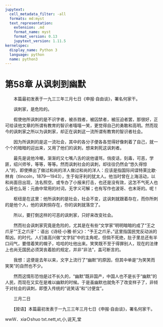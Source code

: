```yaml
---
jupytext:
  cell_metadata_filter: -all
  formats: md:myst
  text_representation:
    extension: .md
    format_name: myst
    format_version: 0.13
    jupytext_version: 1.11.5
kernelspec:
  display_name: Python 3
  language: python
  name: python3
---
```

# 第58章  从讽刺到幽默 

　　本篇最初发表于一九三三年三月七日《申报·自由谈》，署名何家干。 

　　讽刺家，是危险的。 

　　假使他所讽刺的是不识字者，被杀戮者，被囚禁者，被压迫者罢，那很好，正可给读他文章的所谓有教育的智识者嘻嘻一笑，更觉得自己的勇敢和高明。然而现今的讽刺家之所以为讽刺家，却正在讽刺这一流所谓有教育的智识者社会。 

　　因为所讽刺的是这一流社会，其中的各分子便各各觉得好像刺着了自己，就一个个的暗暗的迎出来，又用了他们的讽刺，想来刺死这讽刺者。 

　　最先是说他冷嘲，渐渐的又七嘴八舌的说他谩骂，俏皮话，刻毒，可恶，学匪，绍兴师爷，等等，等等。然而讽刺社会的讽刺，却往往仍然会“悠久得惊人”的，即使捧出了做过和尚的洋人做过和尚的洋人：应该是指国际间谍特莱比歇·林肯（tlincoln，1879—1943），生于匈牙利的犹太人。他当时曾在上海活动，以和尚面目出现，法名照空。或专办了小报来打击，也还是没有效，这怎不气死人也么哥也么哥：元曲中常用的衬词，无字义可解；也有写作也波哥、也末哥的。呢！ 

　　枢纽是在这里：他所讽刺的是社会，社会不变，这讽刺就跟着存在，而你所刺的是他个人，他的讽刺倘存在，你的讽刺就落空了。 

　　所以，要打倒这样的可恶的讽刺家，只好来改变社会。 

　　然而社会讽刺家究竟是危险的，尤其是在有些“文学家”明明暗暗的成了“王之爪牙”“王之爪牙”：语出《诗经·小雅·祈父》：“予王之爪牙。”这里指国民党反动派的帮凶。的时代。人们谁高兴做“文字狱”中的主角呢，但倘不死绝，肚子里总还有半口闷气，要借着笑的幌子，哈哈的吐他出来。笑笑既不至于得罪别人，现在的法律上也尚无国民必须哭丧着脸的规定，并非“非法”，盖可断言的。 

　　我想：这便是去年以来，文字上流行了“幽默”的原因，但其中单是“为笑笑而笑笑”的自然也不少。 

　　然而这情形恐怕是过不长久的，“幽默”既非国产，中国人也不是长于“幽默”的人民，而现在又实在是难以幽默的时候。于是虽幽默也就免不了改变样子了，非倾于对社会的讽刺，即堕入传统的“说笑话”和“讨便宜”。 

　　三月二日 

　　【按语】本篇最初发表于一九三三年三月七日《申报·自由谈》，署名何家干。 

wwＷ．xiaＯshuo txt.nett,xt,小,说天,堂 

